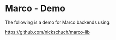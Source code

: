 # Marco - Demo

The following is a demo for Marco backends using:

https://github.com/nickschuch/marco-lib
